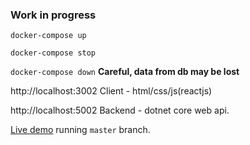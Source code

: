 ### Work in progress

`docker-compose up`

`docker-compose stop`

`docker-compose down` __Careful, data from db may be lost__

http://localhost:3002 Client - html/css/js(reactjs)

http://localhost:5002 Backend - dotnet core web api.

[Live demo](https://weather.robins.nu) running `master` branch.